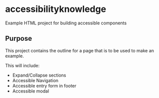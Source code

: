 # accessibilityknowledge
Example HTML project for building accessible components

## Purpose

This project contains the outline for a page that is to be used to make an example.

This will include: 

  * Expand/Collapse sections
  * Accessible Navigation
  * Accessible entry form in footer
  * Accessible modal
